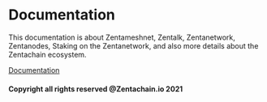 # Documentation

This documentation is about Zentameshnet, Zentalk, Zentanetwork, Zentanodes, Staking on the Zentanetwork, and also more details about the Zentachain ecosystem.

[Documentation](http://docs.zentachain.io)

#### Copyright all rights reserved @Zentachain.io 2021
